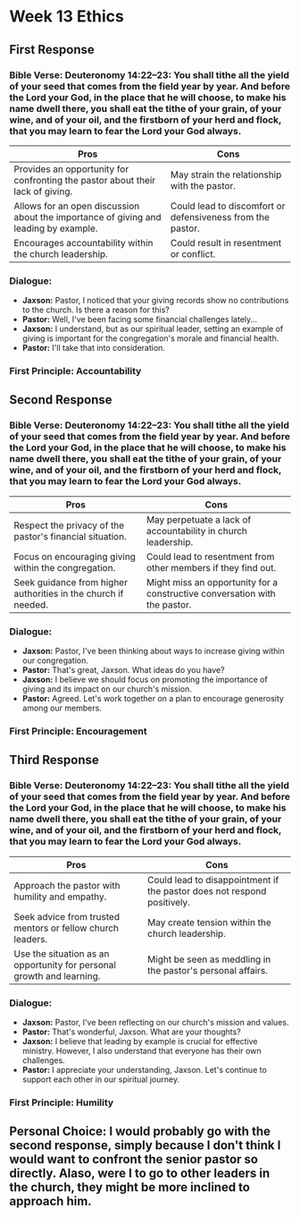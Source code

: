 # Week 13 Ethics

## First Response
### Bible Verse: Deuteronomy 14:22–23: You shall tithe all the yield of your seed that comes from the field year by year. And before the Lord your God, in the place that he will choose, to make his name dwell there, you shall eat the tithe of your grain, of your wine, and of your oil, and the firstborn of your herd and flock, that you may learn to fear the Lord your God always.
| Pros                                                                                 | Cons                                                       |
| ------------------------------------------------------------------------------------ | ---------------------------------------------------------- |
| Provides an opportunity for confronting the pastor about their lack of giving.       | May strain the relationship with the pastor.               |
| Allows for an open discussion about the importance of giving and leading by example. | Could lead to discomfort or defensiveness from the pastor. |
| Encourages accountability within the church leadership.                              | Could result in resentment or conflict.                    |
### Dialogue:
- **Jaxson:** Pastor, I noticed that your giving records show no contributions to the church. Is there a reason for this?
- **Pastor:** Well, I've been facing some financial challenges lately...
- **Jaxson:** I understand, but as our spiritual leader, setting an example of giving is important for the congregation's morale and financial health.
- **Pastor:** I'll take that into consideration.
### First Principle: Accountability

## Second Response
### Bible Verse: Deuteronomy 14:22–23: You shall tithe all the yield of your seed that comes from the field year by year. And before the Lord your God, in the place that he will choose, to make his name dwell there, you shall eat the tithe of your grain, of your wine, and of your oil, and the firstborn of your herd and flock, that you may learn to fear the Lord your God always.
| Pros                                                           | Cons                                                                       |
| -------------------------------------------------------------- | -------------------------------------------------------------------------- |
| Respect the privacy of the pastor's financial situation.       | May perpetuate a lack of accountability in church leadership.              |
| Focus on encouraging giving within the congregation.           | Could lead to resentment from other members if they find out.              |
| Seek guidance from higher authorities in the church if needed. | Might miss an opportunity for a constructive conversation with the pastor. |
### Dialogue:
- **Jaxson:** Pastor, I've been thinking about ways to increase giving within our congregation.
- **Pastor:** That's great, Jaxson. What ideas do you have?
- **Jaxson:** I believe we should focus on promoting the importance of giving and its impact on our church's mission.
- **Pastor:** Agreed. Let's work together on a plan to encourage generosity among our members.
### First Principle: Encouragement

## Third Response
### Bible Verse: Deuteronomy 14:22–23: You shall tithe all the yield of your seed that comes from the field year by year. And before the Lord your God, in the place that he will choose, to make his name dwell there, you shall eat the tithe of your grain, of your wine, and of your oil, and the firstborn of your herd and flock, that you may learn to fear the Lord your God always.
| Pros                                                                  | Cons                                                                    |
| --------------------------------------------------------------------- | ----------------------------------------------------------------------- |
| Approach the pastor with humility and empathy.                        | Could lead to disappointment if the pastor does not respond positively. |
| Seek advice from trusted mentors or fellow church leaders.            | May create tension within the church leadership.                        |
| Use the situation as an opportunity for personal growth and learning. | Might be seen as meddling in the pastor's personal affairs.             |
### Dialogue:
- **Jaxson:** Pastor, I've been reflecting on our church's mission and values.
- **Pastor:** That's wonderful, Jaxson. What are your thoughts?
- **Jaxson:** I believe that leading by example is crucial for effective ministry. However, I also understand that everyone has their own challenges.
- **Pastor:** I appreciate your understanding, Jaxson. Let's continue to support each other in our spiritual journey.
### First Principle: Humility

## Personal Choice: I would probably go with the second response, simply because I don't think I would want to confront the senior pastor so directly. Alaso, were I to go to other leaders in the church, they might be more inclined to approach him.